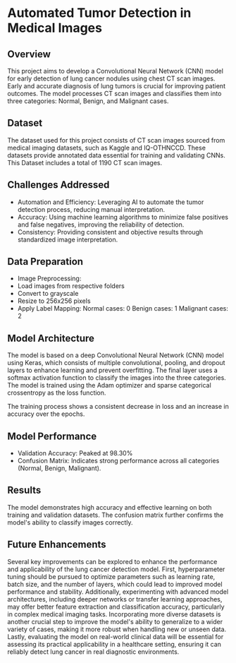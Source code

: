 # Automated Tumor Detection in Medical Images

## Overview
This project aims to develop a Convolutional Neural Network (CNN) model for early detection of lung cancer nodules using chest CT scan images. Early and accurate diagnosis of lung tumors is crucial for improving patient outcomes. The model processes CT scan images and classifies them into three categories: Normal, Benign, and Malignant cases.

## Dataset
The dataset used for this project consists of CT scan images sourced from medical imaging datasets, such as Kaggle and IQ-OTHNCCD. These datasets provide annotated data essential for training and validating CNNs.
This Dataset includes a total of 1190 CT scan images.

## Challenges Addressed
* Automation and Efficiency: Leveraging AI to automate the tumor detection process, reducing manual interpretation.
* Accuracy: Using machine learning algorithms to minimize false positives and false negatives, improving the reliability of detection.
* Consistency: Providing consistent and objective results through standardized image interpretation.

## Data Preparation
* Image Preprocessing:
* Load images from respective folders
* Convert to grayscale
* Resize to 256x256 pixels
* Apply Label Mapping:
   Normal cases: 0
   Benign cases: 1
   Malignant cases: 2

## Model Architecture
The model is based on a deep Convolutional Neural Network (CNN) model using Keras, which consists of multiple convolutional, pooling, and dropout layers to enhance learning and prevent overfitting. The final layer uses a softmax activation function to classify the images into the three categories. The model is trained using the Adam optimizer and sparse categorical crossentropy as the loss function.
  
The training process shows a consistent decrease in loss and an increase in accuracy over the epochs.

## Model Performance
* Validation Accuracy: Peaked at 98.30%
* Confusion Matrix: Indicates strong performance across all categories (Normal, Benign, Malignant).

## Results
The model demonstrates high accuracy and effective learning on both training and validation datasets.
The confusion matrix further confirms the model's ability to classify images correctly.

## Future Enhancements 
Several key improvements can be explored to enhance the performance and applicability of the lung cancer detection model. First, hyperparameter tuning should be pursued to optimize parameters such as learning rate, batch size, and the number of layers, which could lead to improved model performance and stability. Additionally, experimenting with advanced model architectures, including deeper networks or transfer learning approaches, may offer better feature extraction and classification accuracy, particularly in complex medical imaging tasks. Incorporating more diverse datasets is another crucial step to improve the model's ability to generalize to a wider variety of cases, making it more robust when handling new or unseen data. Lastly, evaluating the model on real-world clinical data will be essential for assessing its practical applicability in a healthcare setting, ensuring it can reliably detect lung cancer in real diagnostic environments.
